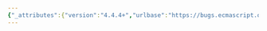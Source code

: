 ```yaml
---
{"_attributes":{"version":"4.4.4+","urlbase":"https://bugs.ecmascript.org/","maintainer":"dherman@mozilla.com"},"bug":{"bug_id":4281,"creation_ts":"2015-04-16 10:38:00 -0700","short_desc":"13.3.3 Date.prototype.toLocaleTimeString: Missing ReturnIfAbrupt; Unnecessary steps","delta_ts":"2015-04-16 20:44:31 -0700","product":"Internationalization - ECMA-402","component":"Specification","version":"Edition 2.0 drafts","rep_platform":"All","op_sys":"All","bug_status":"RESOLVED","resolution":"FIXED","priority":"Normal","bug_severity":"normal","everconfirmed":true,"reporter":{"uid":"andrebargull","name":"André Bargull"},"assigned_to":{"uid":"waldron.rick","name":"Rick Waldron"},"cc":"waldron.rick","long_desc":[{"commentid":14193,"comment_count":0,"who":{"uid":"andrebargull","name":"André Bargull"},"bug_when":"2015-04-16 10:38:25 -0700","thetext":"13.3.3 Date.prototype.toLocaleTimeString ([locales [, options ]])\n\nMissing ReturnIfAbrupt after `thisTimeValue` in step 1.\n\n\"then\" in step 2 should be elided:\n> 2. If x is NaN, return \"Invalid Date\".\n\nMissing ReturnIfAbrupt after ToDateTimeOptions in step 3.\n\nTypo in step 5, replace comma with full stop.\n\nSteps 6-8 can be merged:\n> 6. Return FormatDateTime(timeFormat, x)."},{"commentid":14221,"comment_count":1,"who":{"uid":"waldron.rick","name":"Rick Waldron"},"bug_when":"2015-04-16 12:39:52 -0700","thetext":"13.3.3 Date.prototype.toLocaleTimeString ([locales [, options ]])\n\n> Missing ReturnIfAbrupt after `thisTimeValue` in step 1.\n\nFixed.\n\n\n\"then\" in step 2 should be elided:\n> 2. If x is NaN, return \"Invalid Date\".\n\nFixed.\n\n\n> Missing ReturnIfAbrupt after ToDateTimeOptions in step 3.\n\nFixed.\n\n> Typo in step 5, replace comma with full stop.\n\nSteps 6-8 can be merged:\n> 6. Return FormatDateTime(timeFormat, x).\n\n\nFixed."}]}}
---
```

